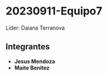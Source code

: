 # 20230911-Equipo7

Lider: Daiana Terranova

## Integrantes
- **Jesus Mendoza**
- **Maite Benitez**

